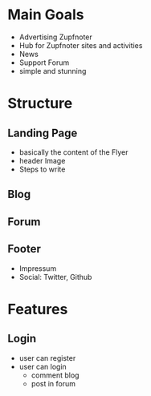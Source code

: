 # Main Goals

* Advertising Zupfnoter
* Hub for Zupfnoter sites and activities
* News
* Support Forum
* simple and stunning

# Structure

## Landing Page

* basically the content of the Flyer
* header Image
* Steps to write

## Blog

## Forum

## Footer

* Impressum
* Social: Twitter, Github

# Features

## Login

* user can register
* user can login
    * comment blog
    * post in forum

